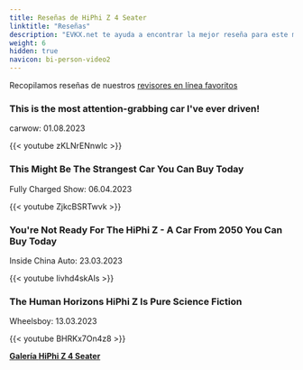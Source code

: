```yaml
---
title: Reseñas de HiPhi Z 4 Seater
linktitle: "Reseñas"
description: "EVKX.net te ayuda a encontrar la mejor reseña para este modelo."
weight: 6
hidden: true
navicon: bi-person-video2
---
```

Recopilamos reseñas de nuestros [revisores en línea favoritos](../../../../../guides/evreviewers/)

<div class="container text-center shadow p-2 pe-4 mb-5 bg-body-tertiary rounded border">
<h3>This is the most attention-grabbing car I've ever driven!</h3>
<p>carwow: 01.08.2023</p>

{{< youtube zKLNrENnwlc >}}

</div>
<div class="container text-center shadow p-2 pe-4 mb-5 bg-body-tertiary rounded border">
<h3>This Might Be The Strangest Car You Can Buy Today</h3>
<p>Fully Charged Show: 06.04.2023</p>

{{< youtube ZjkcBSRTwvk >}}

</div>
<div class="container text-center shadow p-2 pe-4 mb-5 bg-body-tertiary rounded border">
<h3>You're Not Ready For The HiPhi Z - A Car From 2050 You Can Buy Today</h3>
<p>Inside China Auto: 23.03.2023</p>

{{< youtube Iivhd4skAIs >}}

</div>
<div class="container text-center shadow p-2 pe-4 mb-5 bg-body-tertiary rounded border">
<h3>The Human Horizons HiPhi Z Is Pure Science Fiction</h3>
<p>Wheelsboy: 13.03.2023</p>

{{< youtube BHRKx7On4z8 >}}

</div>
<div class="mt-3 mb-3">
<a href="../gallery/" class="text-decoration-none text-black">
<strong><i class="bi-arrow-left"></i>Galería  </strong>
</a>
<a href="../" class="text-decoration-none text-black float-end">
<strong>HiPhi Z 4 Seater <i class="bi-arrow-right"></i></strong>
</a>
</div>
